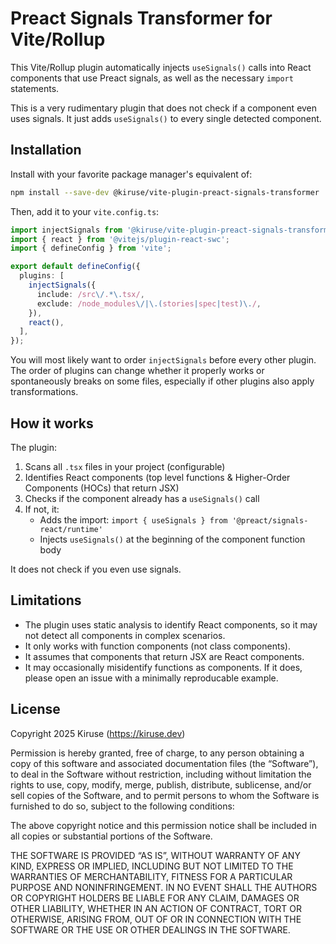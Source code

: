 # Preact Signals Transformer for Vite/Rollup
This Vite/Rollup plugin automatically injects `useSignals()` calls into React components that use Preact signals, as well as the necessary `import` statements.

This is a very rudimentary plugin that does not check if a component even uses signals. It just adds `useSignals()` to every single detected component.

## Installation
Install with your favorite package manager's equivalent of:

```bash
npm install --save-dev @kiruse/vite-plugin-preact-signals-transformer
```

Then, add it to your `vite.config.ts`:

```ts
import injectSignals from '@kiruse/vite-plugin-preact-signals-transformer';
import { react } from '@vitejs/plugin-react-swc';
import { defineConfig } from 'vite';

export default defineConfig({
  plugins: [
    injectSignals({
      include: /src\/.*\.tsx/,
      exclude: /node_modules\/|\.(stories|spec|test)\./,
    }),
    react(),
  ],
});
```

You will most likely want to order `injectSignals` before every other plugin. The order of plugins can change whether it properly works or spontaneously breaks on some files, especially if other plugins also apply transformations.

## How it works
The plugin:

1. Scans all `.tsx` files in your project (configurable)
2. Identifies React components (top level functions & Higher-Order Components (HOCs) that return JSX)
3. Checks if the component already has a `useSignals()` call
4. If not, it:
   - Adds the import: `import { useSignals } from '@preact/signals-react/runtime'`
   - Injects `useSignals()` at the beginning of the component function body

It does not check if you even use signals.

## Limitations

- The plugin uses static analysis to identify React components, so it may not detect all components in complex scenarios.
- It only works with function components (not class components).
- It assumes that components that return JSX are React components.
- It may occasionally misidentify functions as components. If it does, please open an issue with a minimally reproducable example.

## License
Copyright 2025 Kiruse (https://kiruse.dev)

Permission is hereby granted, free of charge, to any person obtaining a copy of this software and associated documentation files (the “Software”), to deal in the Software without restriction, including without limitation the rights to use, copy, modify, merge, publish, distribute, sublicense, and/or sell copies of the Software, and to permit persons to whom the Software is furnished to do so, subject to the following conditions:

The above copyright notice and this permission notice shall be included in all copies or substantial portions of the Software.

THE SOFTWARE IS PROVIDED “AS IS”, WITHOUT WARRANTY OF ANY KIND, EXPRESS OR IMPLIED, INCLUDING BUT NOT LIMITED TO THE WARRANTIES OF MERCHANTABILITY, FITNESS FOR A PARTICULAR PURPOSE AND NONINFRINGEMENT. IN NO EVENT SHALL THE AUTHORS OR COPYRIGHT HOLDERS BE LIABLE FOR ANY CLAIM, DAMAGES OR OTHER LIABILITY, WHETHER IN AN ACTION OF CONTRACT, TORT OR OTHERWISE, ARISING FROM, OUT OF OR IN CONNECTION WITH THE SOFTWARE OR THE USE OR OTHER DEALINGS IN THE SOFTWARE.
